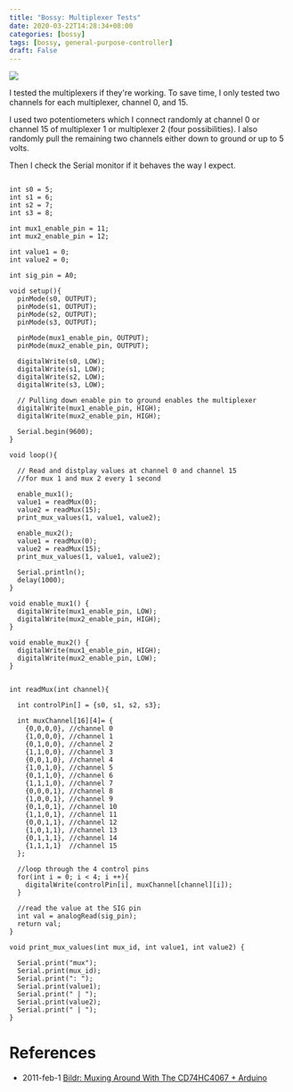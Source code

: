 ```yaml
---
title: "Bossy: Multiplexer Tests"
date: 2020-03-22T14:28:34+08:00
categories: [bossy]
tags: [bossy, general-purpose-controller]
draft: False
---
```


![](/robotics-blog/multiplexers.png)

I tested the multiplexers if they're working.
To save time, I only tested two channels for each multiplexer,
channel 0, and 15.

I used two potentiometers which I connect randomly at
channel 0 or channel 15 of multiplexer 1 or multiplexer 2
(four possibilities). I also randomly pull the remaining
two channels either down to ground or up to 5 volts.

Then I check the Serial monitor if it behaves the way I expect.


```arduino

int s0 = 5;
int s1 = 6;
int s2 = 7;
int s3 = 8;

int mux1_enable_pin = 11;
int mux2_enable_pin = 12;

int value1 = 0;
int value2 = 0;

int sig_pin = A0;

void setup(){
  pinMode(s0, OUTPUT);
  pinMode(s1, OUTPUT);
  pinMode(s2, OUTPUT);
  pinMode(s3, OUTPUT);

  pinMode(mux1_enable_pin, OUTPUT);
  pinMode(mux2_enable_pin, OUTPUT);

  digitalWrite(s0, LOW);
  digitalWrite(s1, LOW);
  digitalWrite(s2, LOW);
  digitalWrite(s3, LOW);

  // Pulling down enable pin to ground enables the multiplexer
  digitalWrite(mux1_enable_pin, HIGH);
  digitalWrite(mux2_enable_pin, HIGH);

  Serial.begin(9600);
}

void loop(){

  // Read and distplay values at channel 0 and channel 15
  //for mux 1 and mux 2 every 1 second

  enable_mux1();
  value1 = readMux(0);
  value2 = readMux(15);
  print_mux_values(1, value1, value2);

  enable_mux2();
  value1 = readMux(0);
  value2 = readMux(15);
  print_mux_values(1, value1, value2);

  Serial.println();
  delay(1000);
}

void enable_mux1() {
  digitalWrite(mux1_enable_pin, LOW);
  digitalWrite(mux2_enable_pin, HIGH);
}

void enable_mux2() {
  digitalWrite(mux1_enable_pin, HIGH);
  digitalWrite(mux2_enable_pin, LOW);
}


int readMux(int channel){

  int controlPin[] = {s0, s1, s2, s3};

  int muxChannel[16][4]= {
    {0,0,0,0}, //channel 0
    {1,0,0,0}, //channel 1
    {0,1,0,0}, //channel 2
    {1,1,0,0}, //channel 3
    {0,0,1,0}, //channel 4
    {1,0,1,0}, //channel 5
    {0,1,1,0}, //channel 6
    {1,1,1,0}, //channel 7
    {0,0,0,1}, //channel 8
    {1,0,0,1}, //channel 9
    {0,1,0,1}, //channel 10
    {1,1,0,1}, //channel 11
    {0,0,1,1}, //channel 12
    {1,0,1,1}, //channel 13
    {0,1,1,1}, //channel 14
    {1,1,1,1}  //channel 15
  };

  //loop through the 4 control pins
  for(int i = 0; i < 4; i ++){
    digitalWrite(controlPin[i], muxChannel[channel][i]);
  }

  //read the value at the SIG pin
  int val = analogRead(sig_pin);
  return val;
}

void print_mux_values(int mux_id, int value1, int value2) {

  Serial.print("mux");
  Serial.print(mux_id);
  Serial.print(": ");
  Serial.print(value1);
  Serial.print(" | ");
  Serial.print(value2);
  Serial.print(" | ");
}

```

# References
- 2011-feb-1 [Bildr: Muxing Around With The CD74HC4067 + Arduino ](https://bildr.org/2011/02/cd74hc4067-arduino/)

